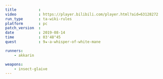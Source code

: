 ```yaml
---
title          :
video          : https://player.bilibili.com/player.html?aid=63128272
run_type       : ta-wiki-rules
platform       : pc
patch_version  : 
date           : 2019-08-14
time           : 03'48"45
quest          : 9★-a-whisper-of-white-mane

runners:
    - akkarin

weapons:
    - insect-glaive
---
```

